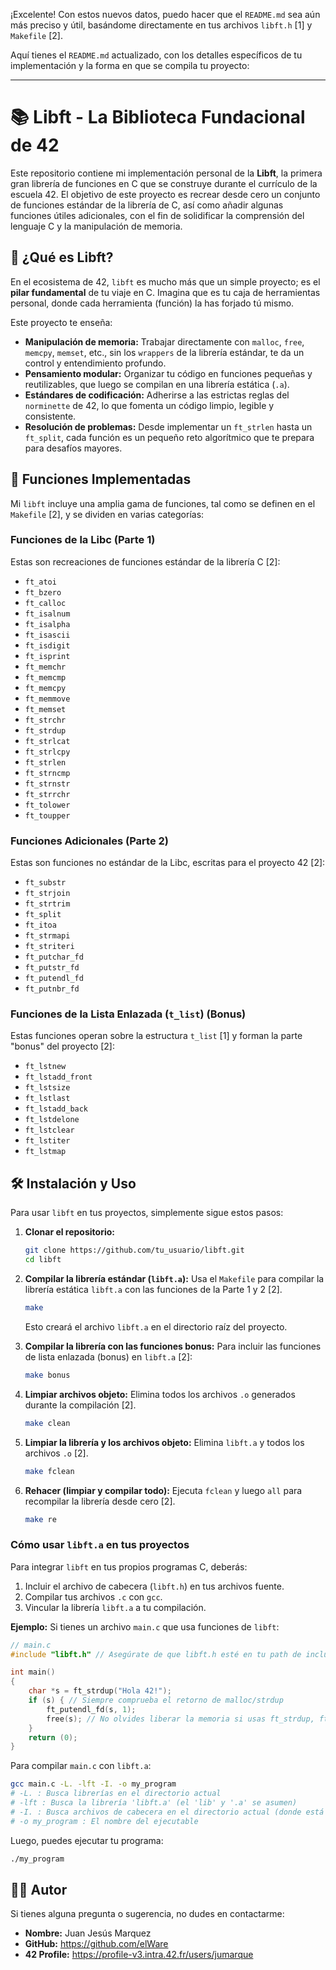 ¡Excelente! Con estos nuevos datos, puedo hacer que el `README.md` sea aún más preciso y útil, basándome directamente en tus archivos `libft.h` [1] y `Makefile` [2].

Aquí tienes el `README.md` actualizado, con los detalles específicos de tu implementación y la forma en que se compila tu proyecto:

---

# 📚 Libft - La Biblioteca Fundacional de 42

Este repositorio contiene mi implementación personal de la **Libft**, la primera gran librería de funciones en C que se construye durante el currículo de la escuela 42. El objetivo de este proyecto es recrear desde cero un conjunto de funciones estándar de la librería de C, así como añadir algunas funciones útiles adicionales, con el fin de solidificar la comprensión del lenguaje C y la manipulación de memoria.

## 🌟 ¿Qué es Libft?

En el ecosistema de 42, `libft` es mucho más que un simple proyecto; es el **pilar fundamental** de tu viaje en C. Imagina que es tu caja de herramientas personal, donde cada herramienta (función) la has forjado tú mismo.

Este proyecto te enseña:
*   **Manipulación de memoria:** Trabajar directamente con `malloc`, `free`, `memcpy`, `memset`, etc., sin los `wrappers` de la librería estándar, te da un control y entendimiento profundo.
*   **Pensamiento modular:** Organizar tu código en funciones pequeñas y reutilizables, que luego se compilan en una librería estática (`.a`).
*   **Estándares de codificación:** Adherirse a las estrictas reglas del `norminette` de 42, lo que fomenta un código limpio, legible y consistente.
*   **Resolución de problemas:** Desde implementar un `ft_strlen` hasta un `ft_split`, cada función es un pequeño reto algorítmico que te prepara para desafíos mayores.

## 🚀 Funciones Implementadas

Mi `libft` incluye una amplia gama de funciones, tal como se definen en el `Makefile` [2], y se dividen en varias categorías:

### Funciones de la Libc (Parte 1)
Estas son recreaciones de funciones estándar de la librería C [2]:
*   `ft_atoi`
*   `ft_bzero`
*   `ft_calloc`
*   `ft_isalnum`
*   `ft_isalpha`
*   `ft_isascii`
*   `ft_isdigit`
*   `ft_isprint`
*   `ft_memchr`
*   `ft_memcmp`
*   `ft_memcpy`
*   `ft_memmove`
*   `ft_memset`
*   `ft_strchr`
*   `ft_strdup`
*   `ft_strlcat`
*   `ft_strlcpy`
*   `ft_strlen`
*   `ft_strncmp`
*   `ft_strnstr`
*   `ft_strrchr`
*   `ft_tolower`
*   `ft_toupper`

### Funciones Adicionales (Parte 2)
Estas son funciones no estándar de la Libc, escritas para el proyecto 42 [2]:
*   `ft_substr`
*   `ft_strjoin`
*   `ft_strtrim`
*   `ft_split`
*   `ft_itoa`
*   `ft_strmapi`
*   `ft_striteri`
*   `ft_putchar_fd`
*   `ft_putstr_fd`
*   `ft_putendl_fd`
*   `ft_putnbr_fd`

### Funciones de la Lista Enlazada (`t_list`) (Bonus)
Estas funciones operan sobre la estructura `t_list` [1] y forman la parte "bonus" del proyecto [2]:
*   `ft_lstnew`
*   `ft_lstadd_front`
*   `ft_lstsize`
*   `ft_lstlast`
*   `ft_lstadd_back`
*   `ft_lstdelone`
*   `ft_lstclear`
*   `ft_lstiter`
*   `ft_lstmap`

## 🛠️ Instalación y Uso

Para usar `libft` en tus proyectos, simplemente sigue estos pasos:

1.  **Clonar el repositorio:**
    ```bash
    git clone https://github.com/tu_usuario/libft.git
    cd libft
    ```

2.  **Compilar la librería estándar (`libft.a`):**
    Usa el `Makefile` para compilar la librería estática `libft.a` con las funciones de la Parte 1 y 2 [2].
    ```bash
    make
    ```
    Esto creará el archivo `libft.a` en el directorio raíz del proyecto.

3.  **Compilar la librería con las funciones bonus:**
    Para incluir las funciones de lista enlazada (bonus) en `libft.a` [2]:
    ```bash
    make bonus
    ```

4.  **Limpiar archivos objeto:**
    Elimina todos los archivos `.o` generados durante la compilación [2].
    ```bash
    make clean
    ```

5.  **Limpiar la librería y los archivos objeto:**
    Elimina `libft.a` y todos los archivos `.o` [2].
    ```bash
    make fclean
    ```

6.  **Rehacer (limpiar y compilar todo):**
    Ejecuta `fclean` y luego `all` para recompilar la librería desde cero [2].
    ```bash
    make re
    ```

### Cómo usar `libft.a` en tus proyectos

Para integrar `libft` en tus propios programas C, deberás:

1.  Incluir el archivo de cabecera (`libft.h`) en tus archivos fuente.
2.  Compilar tus archivos `.c` con `gcc`.
3.  Vincular la librería `libft.a` a tu compilación.

**Ejemplo:**
Si tienes un archivo `main.c` que usa funciones de `libft`:

```c
// main.c
#include "libft.h" // Asegúrate de que libft.h esté en tu path de inclusión

int main()
{
    char *s = ft_strdup("Hola 42!");
    if (s) { // Siempre comprueba el retorno de malloc/strdup
        ft_putendl_fd(s, 1);
        free(s); // No olvides liberar la memoria si usas ft_strdup, ft_split, etc.
    }
    return (0);
}
```

Para compilar `main.c` con `libft.a`:

```bash
gcc main.c -L. -lft -I. -o my_program
# -L. : Busca librerías en el directorio actual
# -lft : Busca la librería 'libft.a' (el 'lib' y '.a' se asumen)
# -I. : Busca archivos de cabecera en el directorio actual (donde está libft.h)
# -o my_program : El nombre del ejecutable
```

Luego, puedes ejecutar tu programa:
```bash
./my_program
```

## 🧑‍💻 Autor

Si tienes alguna pregunta o sugerencia, no dudes en contactarme:

*   **Nombre:** Juan Jesús Marquez
*   **GitHub:** https://github.com/elWare
*   **42 Profile:** https://profile-v3.intra.42.fr/users/jumarque
